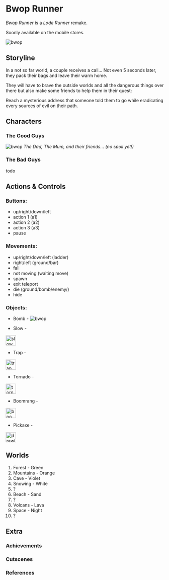 # Bwop Runner

*Bwop Runner* is a *Lode Runner* remake.

Soonly available on the mobile stores.

![bwop](https://s3.eu-west-3.amazonaws.com/bwoprunner/git/love.png)


## Storyline

In a not so far world, a couple receives a call...
Not even 5 seconds later, they pack their bags and leave their warm home.

They will have to brave the outside worlds and all the dangerous things over there but also make some friends to help them in their quest:

Reach a mysterious address that someone told them to go while eradicating every sources of evil on their path.


## Characters

### The Good Guys
![bwop](https://s3.eu-west-3.amazonaws.com/bwoprunner/git/characters.png)
*The Dad, The Mum, and their friends... (no spoil yet!)*

### The Bad Guys
todo

## Actions & Controls

### Buttons:
- up/right/down/left
- action 1 (a1)
- action 2 (a2)
- action 3 (a3)
- pause

### Movements:
- up/right/down/left (ladder)
- right/left (ground/bar)
- fall
- not moving (waiting move)
- spawn
- exit teleport
- die (ground/bomb/enemy/)
- hide

### Objects:

- Bomb - ![bwop](https://s3.eu-west-3.amazonaws.com/bwoprunner/git/bomb.png)

- Slow -
<img src="https://s3.eu-west-3.amazonaws.com/bwoprunner/git/snow.png" alt="slow" width="32" style="image-rendering: pixelated;"/>

- Trap - 
<img src="https://s3.eu-west-3.amazonaws.com/bwoprunner/git/trap.png" alt="trap" width="32" style="image-rendering: pixelated;"/>

- Tornado - 
<img src="https://s3.eu-west-3.amazonaws.com/bwoprunner/git/tornado.png" alt="tornado" width="32" style="image-rendering: pixelated;"/>

- Boomrang - 
<img src="https://s3.eu-west-3.amazonaws.com/bwoprunner/git/boom.png" alt="boomrang" width="32" style="image-rendering: pixelated;"/>

- Pickaxe - 
<img src="https://s3.eu-west-3.amazonaws.com/bwoprunner/git/pickaxe.png" alt="drawing" width="32" style="image-rendering: pixelated;"/>



## Worlds
1. Forest - Green
2. Mountains - Orange
3. Cave - Violet
4. Snowing - White
5. ?
6. Beach - Sand
7. ?
8. Volcans - Lava
9. Space - Night
10. ?

## Extra


### Achievements


### Cutscenes


### References


